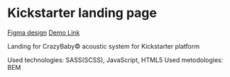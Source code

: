 # Kickstarter landing page

 [Figma design](https://www.figma.com/file/Ujp7bCFuvuJlkn8TSbQPSZ/%E2%84%9611-(kickstarter)?node-id=0%3A1)
 [Demo Link](https://vivdyuk.github.io/Kickstarter/)

 Landing for CrazyBaby© acoustic system for Kickstarter platform

 Used technologies: SASS(SCSS), JavaScript, HTML5
 Used metodologies: BEM



